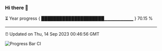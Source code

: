 ### Hi there 👋

⏳ Year progress { █████████████████████▁▁▁▁▁▁▁▁▁ } 70.15 %

---

⏰ Updated on Thu, 14 Sep 2023 00:46:56 GMT

![Progress Bar CI](https://github.com/liununu/liununu/workflows/Progress%20Bar%20CI/badge.svg)
